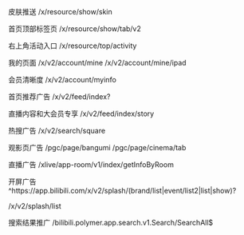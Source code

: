 皮肤推送
/x/resource/show/skin

首页顶部标签页
/x/resource/show/tab/v2

右上角活动入口
/x/resource/top/activity

我的页面
/x/v2/account/mine
/x/v2/account/mine/ipad

会员清晰度
/x/v2/account/myinfo

首页推荐广告
/x/v2/feed/index?

直播内容和大会员专享
/x/v2/feed/index/story

热搜广告
/x/v2/search/square

观影页广告
/pgc/page/bangumi
/pgc/page/cinema/tab

直播广告
/xlive/app-room/v1/index/getInfoByRoom


开屏广告
^https:\/\/app\.bilibili\.com\/x\/v2\/splash\/(brand\/list|event\/list2|list|show)\?

/x/v2/splash/list

搜索结果推广
/bilibili\.polymer\.app\.search\.v1\.Search\/SearchAll$